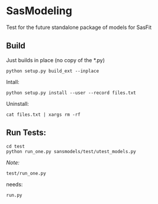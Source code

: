 SasModeling
===========

Test for the future standalone package of models for SasFit

Build
-----
Just builds in place (no copy of the *.py)

```
python setup.py build_ext --inplace
```

Intall:

```
python setup.py install --user --record files.txt
```

Uninstall:

```
cat files.txt | xargs rm -rf
```

Run Tests:
----------

```
cd test
python run_one.py sansmodels/test/utest_models.py
```

*Note:*

```
test/run_one.py
```

needs:

```
run.py
```
